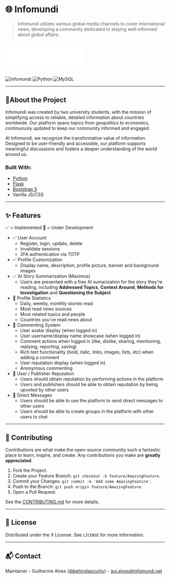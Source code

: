 # 🌐 **Infomundi**
> Infomundi utilizes various global media channels to cover international news, developing a community dedicated to staying well-informed about global affairs.

<img src="https://raw.githubusercontent.com/behindsecurity/behindsecurity/refs/heads/main/images/infomundi-nobg.webp" style="height: auto; width: 50%;">  

![Infomundi](https://img.shields.io/badge/Infomundi-2.0-blue?style=social)
![Python](https://img.shields.io/badge/Python-3.12.7-blue?style=social&logo=python)
![MySQL](https://img.shields.io/badge/MySQL-9.0.1-blue?style=social&logo=mysql)

---

## 🌟**About the Project**

Infomundi was created by two university students, with the mission of simplifying access to reliable, detailed information about countries worldwide. Our platform spans topics from geopolitics to economics, continuously updated to keep our community informed and engaged.

At Infomundi, we recognize the transformative value of information. Designed to be user-friendly and accessible, our platform supports meaningful discussions and fosters a deeper understanding of the world around us.

### Built With:
- [Python](https://www.python.org/)
- [Flask](https://flask.palletsprojects.com/en/stable/)
- [Bootstrap 5](https://getbootstrap.com/)
- Vanilla JS/CSS

---

## ✨ **Features**

✅ = Implemented
🚧 = Under Development

- ✅ User Account
	- Register, login, update, delete
	- Invalidate sessions
	- 2FA authentication via TOTP
- ✅ Profile Customization
	- Display name, description, profile picture, banner and background images
- ✅ AI Story Summarization (Maximus)
	- Users are presented with a free AI sumarization for the story they're reading, including **Addressed Topics**, **Context Around**, **Methods for Investigation** and **Questioning the Subject**
- 🚧 Profile Statistics
	- Daily, weekly, monthly stories read
	- Most read news sources
	- Most related topics and people
	- Countries you've read news about
- 🚧 Commenting System
	- User avatar display (when logged in)
	- User username/display name showcase (when logged in)
	- Comment actions when logged in (like, dislike, sharing, mentioning, replying, reporting, saving)
	- Rich text functionality (bold, italic, links, images, lists, etc) when adding a comment
	- User reputation display (when logged in)
	- Anonymous commenting
- 🚧 User / Publisher Reputation
	- Users should obtain reputation by performing actions in the platform
	- Users and publishers should be able to obtain reputation by being upvoted by other users
- 🚧 Direct Messages
	- Users should be able to use the platform to send direct messages to other users
	- Users should be able to create groups in the platform with other users to chat

---


## 🤝 **Contributing**

Contributions are what make the open-source community such a fantastic place to learn, inspire, and create. Any contributions you make are **greatly appreciated**.

1. Fork the Project.
2. Create your Feature Branch: `git checkout -b feature/AmazingFeature`.
3. Commit your Changes: `git commit -m 'Add some AmazingFeature'`.
4. Push to the Branch: `git push origin feature/AmazingFeature`.
5. Open a Pull Request.

See the [CONTRIBUTING.md](CONTRIBUTING.md) for more details.

---

## 📜 **License**

Distributed under the X License. See `LICENSE` for more information.

---

## 📬 **Contact**

Maintainer - Guilherme Alves ([@behindsecurity](https://github.com/behindsecurity)) - gui.alves@infomundi.net
